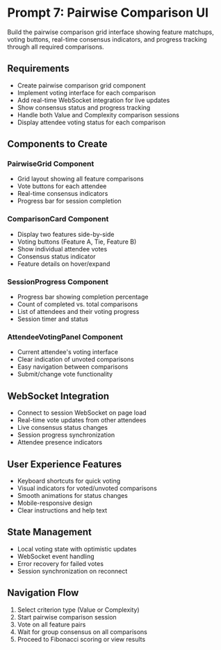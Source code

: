# Prompt 7: Pairwise Comparison UI

Build the pairwise comparison grid interface showing feature matchups, voting buttons, real-time consensus indicators, and progress tracking through all required comparisons.

## Requirements
- Create pairwise comparison grid component
- Implement voting interface for each comparison
- Add real-time WebSocket integration for live updates
- Show consensus status and progress tracking
- Handle both Value and Complexity comparison sessions
- Display attendee voting status for each comparison

## Components to Create

### PairwiseGrid Component
- Grid layout showing all feature comparisons
- Vote buttons for each attendee
- Real-time consensus indicators
- Progress bar for session completion

### ComparisonCard Component
- Display two features side-by-side
- Voting buttons (Feature A, Tie, Feature B)
- Show individual attendee votes
- Consensus status indicator
- Feature details on hover/expand

### SessionProgress Component
- Progress bar showing completion percentage
- Count of completed vs. total comparisons
- List of attendees and their voting progress
- Session timer and status

### AttendeeVotingPanel Component
- Current attendee's voting interface
- Clear indication of unvoted comparisons
- Easy navigation between comparisons
- Submit/change vote functionality

## WebSocket Integration
- Connect to session WebSocket on page load
- Real-time vote updates from other attendees
- Live consensus status changes
- Session progress synchronization
- Attendee presence indicators

## User Experience Features
- Keyboard shortcuts for quick voting
- Visual indicators for voted/unvoted comparisons
- Smooth animations for status changes
- Mobile-responsive design
- Clear instructions and help text

## State Management
- Local voting state with optimistic updates
- WebSocket event handling
- Error recovery for failed votes
- Session synchronization on reconnect

## Navigation Flow
1. Select criterion type (Value or Complexity)
2. Start pairwise comparison session
3. Vote on all feature pairs
4. Wait for group consensus on all comparisons
5. Proceed to Fibonacci scoring or view results